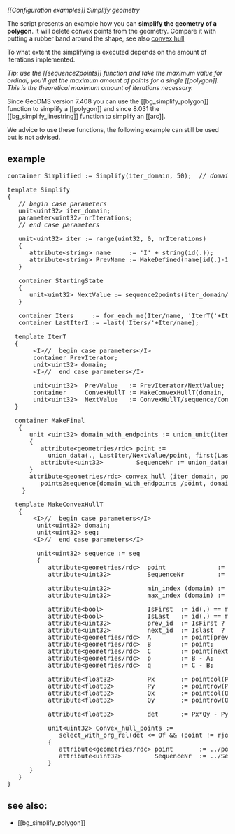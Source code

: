 *[[Configuration examples]] Simplify geometry*

The script presents an example how you can **simplify the geometry of a polygon**. It will delete convex points from the geometry. Compare it with putting a rubber band around the shape, see also [convex hull](https://en.wikipedia.org/wiki/Convex_hull)

To what extent the simplifying is executed depends on the amount of iterations implemented.

*Tip: use the [[sequence2points]] function and take the maximum value for ordinal, you'll get the maximum amount of points for a single [[polygon]]. This is the theoretical maximum amount of iterations necessary.*

Since GeoDMS version 7.408 you can use the [[bg_simplify_polygon]] function to simplify a [[polygon]] and since 8.031 the [[bg_simplify_linestring]] function to simplify an [[arc]].

We advice to use these functions, the following example can still be used but is not advised.

## example

<pre>
container Simplified := Simplify(iter_domain, 50);  <I>// domain and number of iterations </I>
 
template Simplify
{
   <I>// begin case parameters</I>
   unit&lt;uint32&gt; iter_domain;
   parameter&lt;uint32&gt; nrIterations;
   <I>// end case parameters</I>
   
   unit&lt;uint32&gt; iter := range(uint32, 0, nrIterations)
   {
      attribute&lt;string&gt; name     := 'I' + string(id(.));
      attribute&lt;string&gt; PrevName := MakeDefined(name[id(.)-1], 'StartingState');
   }

   container StartingState 
   {
      unit&lt;uint32&gt; NextValue := sequence2points(iter_domain/geometry_rd);
   }

   container Iters     := for_each_ne(Iter/name, 'IterT('+Iter/PrevName+', iter_domain)');
   container LastIterI := =last('Iters/'+Iter/name);
           
  template IterT 
  {
       &lt;I&gt;//  begin case parameters&lt;/I&gt;
       container PrevIterator;
       unit&lt;uint32&gt; domain;
       &lt;I&gt;//  end case parameters&lt;/I&gt;

       unit&lt;uint32&gt;  PrevValue   := PrevIterator/NextValue;
       container     ConvexHullT := MakeConvexHullT(domain, PrevValue);
       unit&lt;uint32&gt;  NextValue   := ConvexHullT/sequence/Convex_hull_points;
  }

  container MakeFinal 
   {
      unit &lt;uint32&gt; domain_with_endpoints := union_unit(iter_domain, LastIter/NextValue)
      {
         attribute&lt;geometries/rdc&gt; point := 
           union_data(., LastIter/NextValue/point, first(LastIter/NextValue/point, LastIter/NextValue/SequenceNr));
         attribute&lt;uint32&gt;         SequenceNr := union_data(., LastIter/NextValue/SequenceNr, ID(Iteratie_domain));
      }
      attribute&lt;geometries/rdc&gt; convex_hull (iter_domain, poly) := 
         points2sequence(domain_with_endpoints /point, domain_with_endpoints /SequenceNr);
    }
   
  template MakeConvexHullT
   {
       &lt;I&gt;//  begin case parameters&lt;/I&gt;
        unit&lt;uint32&gt; domain;
        unit&lt;uint32&gt; seq;
       &lt;I&gt;//  end case parameters&lt;/I&gt;

        unit&lt;uint32&gt; sequence := seq
        {
           attribute&lt;geometries/rdc&gt;  point              := seq/point;
           attribute&lt;uint32&gt;          SequenceNr         := seq/SequenceNr;

           attribute&lt;uint32&gt;          min_index (domain) := min_index(id(.), SequenceNr);
           attribute&lt;uint32&gt;          max_index (domain) := max_index(id(.), SequenceNr);

           attribute&lt;bool&gt;            IsFirst  := id(.) == min_index[SequenceNr];
           attribute&lt;bool&gt;            IsLast   := id(.) == max_index[SequenceNr];
           attribute&lt;uint32&gt;          prev_id  := IsFirst ? rjoin(SequenceNr, id(domain), max_index) : ID(.)-1;
           attribute&lt;uint32&gt;          next_id  := Islast  ? rjoin(SequenceNr, id(domain), min_index) : ID(.)+1;
           attribute&lt;geometries/rdc&gt;  A        := point[prev_id];
           attribute&lt;geometries/rdc&gt;  B        := point;
           attribute&lt;geometries/rdc&gt;  C        := point[next_id];
           attribute&lt;geometries/rdc&gt;  p        := B - A;
           attribute&lt;geometries/rdc&gt;  q        := C - B;

           attribute&lt;float32&gt;         Px       := pointcol(P);
           attribute&lt;float32&gt;         Py       := pointrow(P);
           attribute&lt;float32&gt;         Qx       := pointcol(Q);
           attribute&lt;float32&gt;         Qy       := pointrow(Q);
           
           attribute&lt;float32&gt;         det      := Px*Qy - Py*Qx;
           
           unit&lt;uint32&gt; Convex_hull_points := 
              select_with_org_rel(det &lt;= 0f && (point != rjoin(prev_id, id(.), point)))
           {
              attribute&lt;geometries/rdc&gt; point       := ../point[org_rel];
              attribute&lt;uint32&gt;         SequenceNr  := ../SequenceNr[org_rel];
           }
      }
   }
}
</pre>

## see also:

- [[bg_simplify_polygon]]
